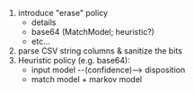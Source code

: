 1. introduce "erase" policy
    - details
    - base64 (MatchModel; heuristic?)
    - etc...
1. parse CSV string columns & sanitize the bits
1. Heuristic policy (e.g. base64):
    - input model --(confidence)--> disposition
    - match model + markov model
